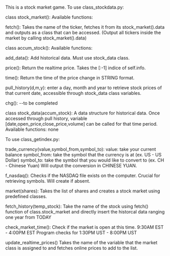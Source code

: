 # 
This is a stock market game.
To use class_stockdata.py:

class stock_market():
Available functions:

fetch():
Takes the name of the ticker, fetches it from its stock_market().data and outputs as a class that can be accessed. (Output all tickers inside the market by calling stock_market().data)

class accum_stock():
Available functions:

add_data():
Add historical data. Must use stock_data class.

price():
Return the realtime price. Takes the [:-1] indice of self.info.

time():
Return the time of the price change in STRING format.

pull_history(d,m,y):
enter a day, month and year to retrieve stock prices of that current date, accessible through stock_data class variables.

chg():
--to be completed

class stock_data(accum_stock):
A data structure for historical data. Once accessed through pull history, variable [date,open_price,close_price,volume] can be called for that time period.
Available functions: none

To use class_getindex.py:

trade_currency(value,symbol_from,symbol_to):
value: take your current balance
symbol_from: take the symbol that the currency is at (ex. US - US Dollar)
symbol_to: take the symbol that you would like to convert to (ex. CH - Chinese Yuan)
Will output the conversion in CHINESE YUAN.

f_nasdaq():
Checks if the NASDAQ file exists on the computer. Crucial for retrieving symbols. Will create if absent.

market(shares):
Takes the list of shares and creates a stock market using predefined classes. 

fetch_history(temp_stock):
Take the name of the stock using fetch() function of class.stock_market and directly insert the historcal data ranging one year from TODAY

check_market_time():
Check if the market is open at this time.
9:30AM EST - 4:00PM EST
Program checks for 1:30PM UST - 8:00PM UST

update_realtime_prices()
Takes the name of the variable that the market class is assigned to and fetches online prices to add to the list.
